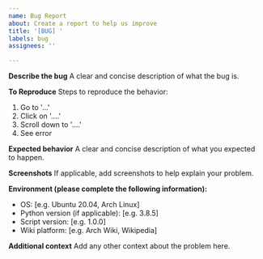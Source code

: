```yaml
---
name: Bug Report
about: Create a report to help us improve
title: '[BUG] '
labels: bug
assignees: ''

---
```


**Describe the bug**
A clear and concise description of what the bug is.

**To Reproduce**
Steps to reproduce the behavior:
1. Go to '...'
2. Click on '....'
3. Scroll down to '....'
4. See error

**Expected behavior**
A clear and concise description of what you expected to happen.

**Screenshots**
If applicable, add screenshots to help explain your problem.

**Environment (please complete the following information):**
- OS: [e.g. Ubuntu 20.04, Arch Linux]
- Python version (if applicable): [e.g. 3.8.5]
- Script version: [e.g. 1.0.0]
- Wiki platform: [e.g. Arch Wiki, Wikipedia]

**Additional context**
Add any other context about the problem here.